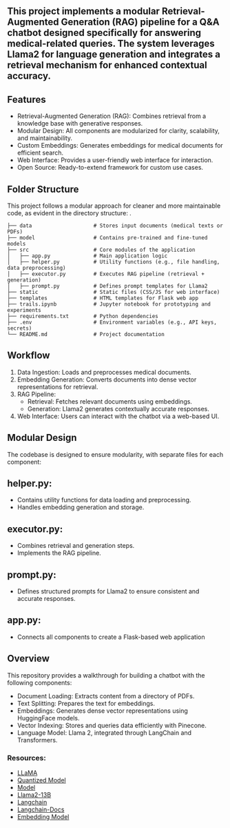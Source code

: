 ## This project implements a modular Retrieval-Augmented Generation (RAG) pipeline for a Q&A chatbot designed specifically for answering medical-related queries. The system leverages Llama2 for language generation and integrates a retrieval mechanism for enhanced contextual accuracy.

## Features
- Retrieval-Augmented Generation (RAG): Combines retrieval from a knowledge base with generative responses.
- Modular Design: All components are modularized for clarity, scalability, and maintainability.
- Custom Embeddings: Generates embeddings for medical documents for efficient search.
- Web Interface: Provides a user-friendly web interface for interaction.
- Open Source: Ready-to-extend framework for custom use cases.

## Folder Structure
This project follows a modular approach for cleaner and more maintainable code, as evident in the directory structure:
.
```
├── data                    # Stores input documents (medical texts or PDFs)
├── model                   # Contains pre-trained and fine-tuned models
├── src                     # Core modules of the application
│   ├── app.py              # Main application logic
│   ├── helper.py           # Utility functions (e.g., file handling, data preprocessing)
│   ├── executor.py         # Executes RAG pipeline (retrieval + generation)
│   ├── prompt.py           # Defines prompt templates for Llama2
├── static                  # Static files (CSS/JS for web interface)
├── templates               # HTML templates for Flask web app
├── trails.ipynb            # Jupyter notebook for prototyping and experiments
├── requirements.txt        # Python dependencies
├── .env                    # Environment variables (e.g., API keys, secrets)
└── README.md               # Project documentation
```
## Workflow
1. Data Ingestion: Loads and preprocesses medical documents.
2. Embedding Generation: Converts documents into dense vector representations for retrieval.
3. RAG Pipeline:
   - Retrieval: Fetches relevant documents using embeddings.
   - Generation: Llama2 generates contextually accurate responses.
4. Web Interface: Users can interact with the chatbot via a web-based UI.


## Modular Design
The codebase is designed to ensure modularity, with separate files for each component:

## helper.py:
 - Contains utility functions for data loading and preprocessing.
 - Handles embedding generation and storage.

## executor.py:
 - Combines retrieval and generation steps.
 - Implements the RAG pipeline.

## prompt.py:
 - Defines structured prompts for Llama2 to ensure consistent and accurate responses.

## app.py:
 - Connects all components to create a Flask-based web application

## Overview
 This repository provides a walkthrough for building a chatbot with the following components:
- Document Loading: Extracts content from a directory of PDFs.
- Text Splitting: Prepares the text for embeddings.
- Embeddings: Generates dense vector representations using HuggingFace models.
- Vector Indexing: Stores and queries data efficiently with Pinecone.
- Language Model: Llama 2, integrated through LangChain and Transformers.

### Resources:
- [LLaMA](https://github.com/meta-llama)
- [Quantized Model](https://huggingface.co/models?search=llama%202%20ggml)
- [Model](https://huggingface.co/TheBloke/Llama-2-7B-Chat-GGML/tree/main)
- [Llama2-13B](https://huggingface.co/TheBloke/CodeUp-Llama-2-13B-Chat-HF-GGML)
- [Langchain](https://github.com/langchain-ai/langchain)
- [Langchain-Docs](https://python.langchain.com/docs/introduction/)
- [Embedding Model](https://huggingface.co/sentence-transformers/all-MiniLM-L6-v2)
